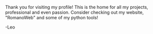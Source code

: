 Thank you for visiting my profile!
This is the home for all my projects, professional and even passion.
Consider checking out my website, "RomanoWeb" and some of my python tools!

-Leo
